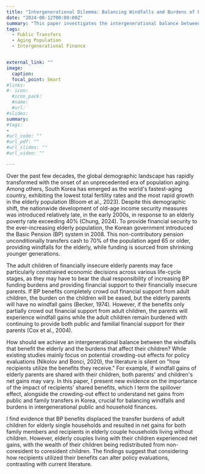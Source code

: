 ```yaml
---
title: "Intergenerational Dilemma: Balancing Windfalls and Burdens of Public Transfers in Korea"
date: "2024-08-12T00:00:00Z"
summary: "This paper investigates the intergenerational balance between financial windfalls provided to elderly parents and the associated changing burdens faced by their children, examining the spillover and crowding-out effects of Korea's Basic Pension system."
tags:
  - Public Transfers
  - Aging Population
  - Intergenerational Finance


external_link: ""
image:
  caption: 
  focal_point: Smart  
#links:
#- icon:   
  #icon_pack:  
  #name:  
  #url:  
#slides:  
summary:   
#tags:
- 
#url_code: ""
#url_pdf: ""
#url_slides: ""
#url_video: ""

---
```


Over the past few decades, the global demographic landscape has rapidly transformed with the onset of an unprecedented era of population aging. Among others, South Korea has emerged as the world's fastest-aging country, exhibiting the lowest total fertility rates and the most rapid growth in the elderly population (Bloom et al., 2023). Despite this demographic shift, the nationwide development of old-age income security measures was introduced relatively late, in the early 2000s, in response to an elderly poverty rate exceeding 40% (Chung, 2024). To provide financial security to the ever-increasing elderly population, the Korean government introduced the Basic Pension (BP) system in 2008. This non-contributory pension unconditionally transfers cash to 70% of the population aged 65 or older, providing windfalls for the elderly, while funding is sourced from shrinking younger generations.

The adult children of financially insecure elderly parents may face particularly constrained economic decisions across various life-cycle stages, as they may have to bear the dual responsibility of increasing BP funding burdens and providing financial support to their financially insecure parents. If BP benefits completely crowd out financial support from adult children, the burden on the children will be eased, but the elderly parents will have no windfall gains (Becker, 1974). However, if the benefits only partially crowd out financial support from adult children, the parents will experience windfall gains while the adult children remain burdened with continuing to provide both public and familial financial support for their parents (Cox et al., 2004).

How should we achieve an intergenerational balance between the windfalls that benefit the elderly and the burdens that affect their children? While existing studies mainly focus on potential crowding-out effects for policy evaluations (Nikolov and Bonci, 2020), the literature is silent on "how recipients utilize the benefits they receive." For example, if windfall gains of elderly parents are shared with their children, both parents' and children's net gains may vary. In this paper, I present new evidence on the importance of the impact of recipients' shared benefits, which I term the spillover effect, alongside the crowding-out effect to understand net gains from public and family transfers in Korea, crucial for balancing windfalls and burdens in intergenerational public and household finances.

I find evidence that BP benefits displaced the transfer burdens of adult children for elderly single households and resulted in net gains for both family members and recipients in elderly couple households living without children. However, elderly couples living with their children experienced net gains, with the wealth of their children being redistributed from non-coresident to coresident children. The findings suggest that considering how recipients utilized their benefits can alter policy evaluations, contrasting with current literature.
